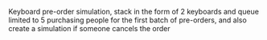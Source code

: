 Keyboard pre-order simulation, stack in the form of 2 keyboards and queue limited to 5 purchasing people for the first batch of pre-orders, and also create a simulation if someone cancels the order
